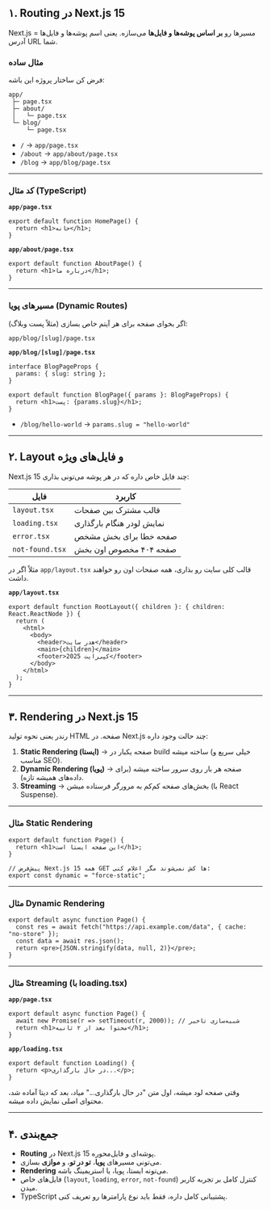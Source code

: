 ## ۱. Routing در Next.js 15

Next.js مسیرها رو **بر اساس پوشه‌ها و فایل‌ها** می‌سازه. یعنی اسم پوشه‌ها و فایل‌ها = آدرس URL شما.

### مثال ساده

فرض کن ساختار پروژه این باشه:

```
app/
 ├─ page.tsx
 ├─ about/
 │   └─ page.tsx
 └─ blog/
     └─ page.tsx
```

* `/` → `app/page.tsx`
* `/about` → `app/about/page.tsx`
* `/blog` → `app/blog/page.tsx`

---

### کد مثال (TypeScript)

**`app/page.tsx`**

```tsx
export default function HomePage() {
  return <h1>خانه</h1>;
}
```

**`app/about/page.tsx`**

```tsx
export default function AboutPage() {
  return <h1>درباره ما</h1>;
}
```

---

### مسیرهای پویا (Dynamic Routes)

اگر بخوای صفحه برای هر آیتم خاص بسازی (مثلاً پست وبلاگ):

```
app/blog/[slug]/page.tsx
```

**`app/blog/[slug]/page.tsx`**

```tsx
interface BlogPageProps {
  params: { slug: string };
}

export default function BlogPage({ params }: BlogPageProps) {
  return <h1>پست: {params.slug}</h1>;
}
```

* `/blog/hello-world` → `params.slug = "hello-world"`

---

## ۲. Layout و فایل‌های ویژه

Next.js 15 چند فایل خاص داره که در هر پوشه می‌تونی بذاری:

| فایل            | کاربرد                    |
| --------------- | ------------------------- |
| `layout.tsx`    | قالب مشترک بین صفحات      |
| `loading.tsx`   | نمایش لودر هنگام بارگذاری |
| `error.tsx`     | صفحه خطا برای بخش مشخص    |
| `not-found.tsx` | صفحه ۴۰۴ مخصوص اون بخش    |

مثلاً اگر در `app/layout.tsx` قالب کلی سایت رو بذاری، همه صفحات اون رو خواهند داشت.

**`app/layout.tsx`**

```tsx
export default function RootLayout({ children }: { children: React.ReactNode }) {
  return (
    <html>
      <body>
        <header>هدر سایت</header>
        <main>{children}</main>
        <footer>کپی‌رایت 2025</footer>
      </body>
    </html>
  );
}
```

---

## ۳. Rendering در Next.js 15

رندر یعنی نحوه تولید HTML صفحه. در Next.js چند حالت وجود داره:

1. **Static Rendering (ایستا)** → صفحه یکبار در build ساخته میشه (خیلی سریع و مناسب SEO).
2. **Dynamic Rendering (پویا)** → صفحه هر بار روی سرور ساخته میشه (برای داده‌های همیشه تازه).
3. **Streaming** → بخش‌های صفحه کم‌کم به مرورگر فرستاده میشن (با React Suspense).

---

### مثال Static Rendering

```tsx
export default function Page() {
  return <h1>این صفحه ایستا است</h1>;
}

// پیش‌فرض Next.js 15 همه GET ها کش نمی‌شوند مگر اعلام کنی:
export const dynamic = "force-static";
```

---

### مثال Dynamic Rendering

```tsx
export default async function Page() {
  const res = await fetch("https://api.example.com/data", { cache: "no-store" });
  const data = await res.json();
  return <pre>{JSON.stringify(data, null, 2)}</pre>;
}
```

---

### مثال Streaming (با loading.tsx)

**`app/page.tsx`**

```tsx
export default async function Page() {
  await new Promise(r => setTimeout(r, 2000)); // شبیه‌سازی تاخیر
  return <h1>محتوا بعد از ۲ ثانیه</h1>;
}
```

**`app/loading.tsx`**

```tsx
export default function Loading() {
  return <p>در حال بارگذاری...</p>;
}
```

وقتی صفحه لود میشه، اول متن "در حال بارگذاری..." میاد، بعد که دیتا آماده شد، محتوای اصلی نمایش داده میشه.

---

## ۴. جمع‌بندی

* **Routing** در Next.js 15 پوشه‌ای و فایل‌محوره.
* می‌تونی مسیرهای **پویا**، **تو در تو**، و **موازی** بسازی.
* **Rendering** می‌تونه ایستا، پویا، یا استریمینگ باشه.
* فایل‌های خاص (`layout`, `loading`, `error`, `not-found`) کنترل کامل بر تجربه کاربر میدن.
* TypeScript پشتیبانی کامل داره، فقط باید نوع پارامترها رو تعریف کنی.